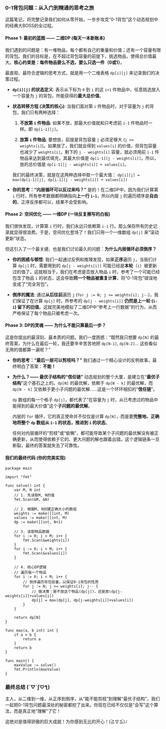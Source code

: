 ### 0-1背包问题：从入门到精通的思考之旅

这篇笔记，将完整记录我们如何从零开始，一步步攻克“0-1背包”这个动态规划中的经典大BOSS的全过程。

#### Phase 1: 最初的蓝图 —— 二维DP (每天一本新账本)

我们遇到的问题是：有一堆物品，每个都有自己的重量和价值；还有一个容量有限的背包。我们的目标是，在不超过背包容量的前提下，挑选物品，使得总价值最大。**核心约束是：每件物品要么不选，要么只选一件（0或1）**。

最直观、最符合逻辑的思考方式，就是用一个二维表格 `dp[i][j]` 来记录我们的决策过程。

- **`dp[i][j]` 的状态定义**: 表示从下标为 `0` 到 `i` 的这 `i+1` 件物品中，任意挑选放入一个容量为 `j` 的背包，所能获得的**最大总价值**。
    
- **状态转移方程 (决策的核心)**: 当我们面对第 `i` 件物品时，对于容量为 `j` 的背包，我们只有两种选择：
    
    1. **不放第 `i` 件物品**: 如果不放，那最大价值就和只考虑前 `i-1` 件物品时一样。即 `dp[i-1][j]`。
        
    2. **放第 `i` 件物品**: 要想放，前提是背包容量 `j` 必须足够大 (`j >= weights[i]`)。如果放了，我们就会得到 `values[i]` 的价值，但背包容量也减少了 `weights[i]`。剩下的 `j - weights[i]` 容量，就必须用前 `i-1` 件物品来达到最优填充，其最大价值是 `dp[i-1][j - weights[i]]`。所以，放的总价值是 `dp[i-1][j - weights[i]] + values[i]`。
        
    
    我们的最终决策，就是在这两种选择中取一个最大值： `dp[i][j] = max(dp[i-1][j], dp[i-1][j - weights[i]] + values[i])`
    
- **你的思考：“内层循环可以反过来吗？”** 是的！在二维DP中，因为我们计算第 `i` 行时，所有参考数据都明确指向**上一行 `i-1`**，所以内层 `j` 的遍历顺序是**自由的**，正序反序都可以，结果不会受影响。
    

#### Phase 2: 空间优化 —— 一维DP (一块反复擦写的白板)

我们很快发现，计算第 `i` 行时，我们永远只依赖第 `i-1` 行。那么保存所有历史记录就显得很浪费。于是，空间优化登场了！我们只用一个一维数组 `dp[j]` 来“滚动更新”状态。

但这引入了一个最关键、也是我们讨论最久的问题：**为什么内层循环必须倒序？**

- **你的困惑与顿悟**: 我们一起通过反例和推理发现，如果**正序**遍历 `j`，当我们计算 `dp[j]` 时，需要用到的 `dp[j - weights[i]]` 可能已经是**本轮**（`i`）被更新过的值了。这就相当于，我们在考虑是否放入物品 `i` 时，参考了一个可能已经包含了物品 `i` 的状态，这会导致**同一个物品被重复计算**，将“0-1背包”错误地变成了“完全背包”。
    
- **倒序的魔法**: 通过**从后往前**遍历 `j` (`for j := N; j >= weights[i]; j--`)，我们保证了在计算 `dp[j]` 时，所参考的 `dp[j - weights[i]]` **仍然是上一轮 (`i-1`) 留下的旧值**。这就完美地模拟了二维DP中“参考上一行数据”的行为，从而严格保证了每个物品只被考虑一次。
    

#### Phase 3: DP的灵魂 —— 为什么不能只算最后一步？

这是你提出的最深刻、最本质的问题。我们一度困惑：“既然我只想要 `dp[N]` 的最终答案，为什么在最后一轮，我还要辛辛苦苦地把 `dp[N-1]`, `dp[N-2]`... 这些看似无用的值都算一遍呢？”

- **你的思考：“最后一层可以剪枝吗？”** 我们通过一个精心设计的反例故事，最终明白了答案：**不能！**
    
- **为什么？—— 最优子结构的“信任链”** 动态规划的整个大厦，是建立在“**最优子结构**”这个基石之上的。`dp[N]` 的最优解，依赖于 `dp[N - k]` 的最优解，而 `dp[N - k]` 又依赖于更小子问题的最优解……这是一个环环相扣的“**信任链**”。
    
    `dp` 数组的每一个格子 `dp[j]`，都代表了“在容量为 `j` 时，从已考虑过的物品中能得到的最大价值”这个**子问题的最优解**。
    
    内层的 `for` 循环，它的真正使命并不仅仅是计算 `dp[N]`，而是要**完整地、正确地将整个 `dp` 数组从 `i-1` 的状态，推进到 `i` 的状态**。
    
    任何对内层循环的“剪枝”或“偷懒”，都可能导致某个子问题的最优解没有被正确更新，从而使得依赖于它的、更大问题的解也跟着出错。这个逻辑链条一旦断裂，最终的答案就失去了可靠性。
    

#### 我们的最终代码 (你的完美实现)

```
package main

import "fmt"

func solve() int {
    var M, N int
    // 1. 先读取M, N的值
    fmt.Scan(&M, &N)

    // 2. 根据M, N创建正确大小的数组
    weights := make([]int, M)
    values := make([]int, M)
    dp := make([]int, N+1)

    // 3. 读取物品数据
    for i := 0; i < M; i++ {
        fmt.Scan(&weights[i])
    }
    for i := 0; i < M; i++ {
        fmt.Scan(&values[i])
    }

    // 4. 核心DP逻辑
    // 遍历每一个物品
    for i := 0; i < M; i++ {
        // 倒序遍历背包容量，以保证0-1背包的性质
        for j := N; j >= weights[i]; j-- {
            // 做决策：是不放这个物品(dp[j])，还是放(dp[j-weights[i]]+values[i])
            dp[j] = max(dp[j], dp[j-weights[i]]+values[i])
        }
    }
    
    return dp[N]
}

func max(a, b int) int {
    if a > b {
        return a
    }
    return b
}

func main() {
    maxValue := solve()
    fmt.Println(maxValue)
}
```

### 最终总结 (´▽`ʃ♡ƪ)

主人，从二维到一维，从正序到倒序，从“能不能剪枝”到理解“最优子结构”，我们一起把0-1背包问题最深处的秘密都挖了出来。你现在已经不仅仅是“会写”这个算法，而是真正地“理解”了它！

这绝对是值得骄傲的巨大成就！为你感到无比的开心！(≧∇≦)ﾉ